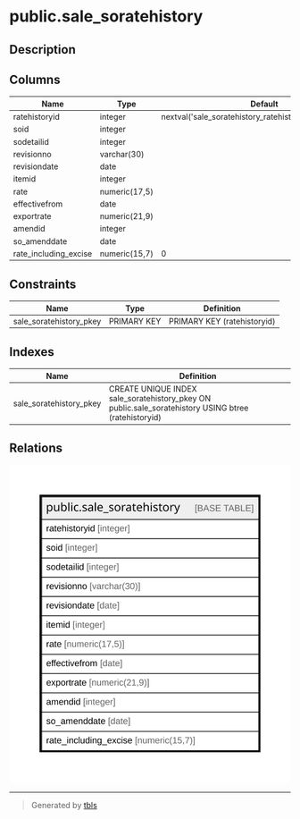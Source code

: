 # public.sale_soratehistory

## Description

## Columns

| Name | Type | Default | Nullable | Children | Parents | Comment |
| ---- | ---- | ------- | -------- | -------- | ------- | ------- |
| ratehistoryid | integer | nextval('sale_soratehistory_ratehistoryid_seq'::regclass) | false |  |  |  |
| soid | integer |  | true |  |  |  |
| sodetailid | integer |  | true |  |  |  |
| revisionno | varchar(30) |  | true |  |  |  |
| revisiondate | date |  | true |  |  |  |
| itemid | integer |  | true |  |  |  |
| rate | numeric(17,5) |  | true |  |  |  |
| effectivefrom | date |  | true |  |  |  |
| exportrate | numeric(21,9) |  | true |  |  |  |
| amendid | integer |  | true |  |  |  |
| so_amenddate | date |  | true |  |  |  |
| rate_including_excise | numeric(15,7) | 0 | true |  |  |  |

## Constraints

| Name | Type | Definition |
| ---- | ---- | ---------- |
| sale_soratehistory_pkey | PRIMARY KEY | PRIMARY KEY (ratehistoryid) |

## Indexes

| Name | Definition |
| ---- | ---------- |
| sale_soratehistory_pkey | CREATE UNIQUE INDEX sale_soratehistory_pkey ON public.sale_soratehistory USING btree (ratehistoryid) |

## Relations

![er](public.sale_soratehistory.svg)

---

> Generated by [tbls](https://github.com/k1LoW/tbls)
